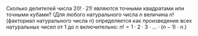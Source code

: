 Сколько делителей числа $20! \cdot 21!$ являются точными квадратами или точными кубами? (Для любого натурального числа $n$ величина $n!$ (факториал натурального числа $n$)  определяется как произведение всех натуральных чисел от 1 до $n$ включительно: $n! = 1\cdot 2 \cdot 3 \cdot \ldots \cdot (n-1) \cdot n.$)
